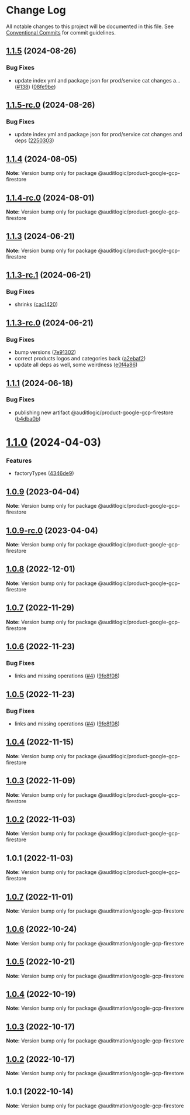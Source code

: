 # Change Log

All notable changes to this project will be documented in this file.
See [Conventional Commits](https://conventionalcommits.org) for commit guidelines.

## [1.1.5](https://github.com/auditlogic/product/compare/@auditlogic/product-google-gcp-firestore@1.1.4...@auditlogic/product-google-gcp-firestore@1.1.5) (2024-08-26)


### Bug Fixes

* update index yml and package json for prod/service cat changes a… ([#138](https://github.com/auditlogic/product/issues/138)) ([08fe9be](https://github.com/auditlogic/product/commit/08fe9beb1c8457462a19bc69caa02e6212d97e1a))





## [1.1.5-rc.0](https://github.com/auditlogic/product/compare/@auditlogic/product-google-gcp-firestore@1.1.4...@auditlogic/product-google-gcp-firestore@1.1.5-rc.0) (2024-08-26)


### Bug Fixes

* update index yml and package json for prod/service cat changes and deps ([2250303](https://github.com/auditlogic/product/commit/225030363a363608240135b7ebed386b28f01e4b))





## [1.1.4](https://github.com/auditlogic/product/compare/@auditlogic/product-google-gcp-firestore@1.1.3...@auditlogic/product-google-gcp-firestore@1.1.4) (2024-08-05)

**Note:** Version bump only for package @auditlogic/product-google-gcp-firestore





## [1.1.4-rc.0](https://github.com/auditlogic/product/compare/@auditlogic/product-google-gcp-firestore@1.1.3...@auditlogic/product-google-gcp-firestore@1.1.4-rc.0) (2024-08-01)

**Note:** Version bump only for package @auditlogic/product-google-gcp-firestore





## [1.1.3](https://github.com/auditlogic/product/compare/@auditlogic/product-google-gcp-firestore@1.1.3-rc.1...@auditlogic/product-google-gcp-firestore@1.1.3) (2024-06-21)

**Note:** Version bump only for package @auditlogic/product-google-gcp-firestore





## [1.1.3-rc.1](https://github.com/auditlogic/product/compare/@auditlogic/product-google-gcp-firestore@1.1.3-rc.0...@auditlogic/product-google-gcp-firestore@1.1.3-rc.1) (2024-06-21)


### Bug Fixes

* shrinks ([cac1420](https://github.com/auditlogic/product/commit/cac14200fefcd8183ab69fe89a47bd3f70f563e9))





## [1.1.3-rc.0](https://github.com/auditlogic/product/compare/@auditlogic/product-google-gcp-firestore@1.1.1...@auditlogic/product-google-gcp-firestore@1.1.3-rc.0) (2024-06-21)


### Bug Fixes

* bump versions ([7e91302](https://github.com/auditlogic/product/commit/7e913023b8b312150ed7762c32fbbe616be71de5))
* correct products logos and categories back ([a2ebaf2](https://github.com/auditlogic/product/commit/a2ebaf2efe8e232e6ff22c774c456048771f9469))
* update all deps as well, some weirdness ([e0f4a86](https://github.com/auditlogic/product/commit/e0f4a864714e2d3de6bbf3da014d5312fe53be2f))





## [1.1.1](https://github.com/auditlogic/product/compare/@auditlogic/product-google-gcp-firestore@1.1.0...@auditlogic/product-google-gcp-firestore@1.1.1) (2024-06-18)


### Bug Fixes

* publishing new artifact @auditlogic/product-google-gcp-firestore ([b4dba0b](https://github.com/auditlogic/product/commit/b4dba0b3ef950229ec683d353003b5ff619ead51))





# [1.1.0](https://github.com/auditlogic/product/compare/@auditlogic/product-google-gcp-firestore@1.0.9...@auditlogic/product-google-gcp-firestore@1.1.0) (2024-04-03)


### Features

* factoryTypes ([4346de9](https://github.com/auditlogic/product/commit/4346de92693aee892fccf725338ffc7b80ab182b))





## [1.0.9](https://github.com/auditlogic/product/compare/@auditlogic/product-google-gcp-firestore@1.0.8...@auditlogic/product-google-gcp-firestore@1.0.9) (2023-04-04)

**Note:** Version bump only for package @auditlogic/product-google-gcp-firestore





## [1.0.9-rc.0](https://github.com/auditlogic/product/compare/@auditlogic/product-google-gcp-firestore@1.0.8...@auditlogic/product-google-gcp-firestore@1.0.9-rc.0) (2023-04-04)

**Note:** Version bump only for package @auditlogic/product-google-gcp-firestore





## [1.0.8](https://github.com/auditlogic/product/compare/@auditlogic/product-google-gcp-firestore@1.0.7...@auditlogic/product-google-gcp-firestore@1.0.8) (2022-12-01)

**Note:** Version bump only for package @auditlogic/product-google-gcp-firestore





## [1.0.7](https://github.com/auditlogic/product/compare/@auditlogic/product-google-gcp-firestore@1.0.6...@auditlogic/product-google-gcp-firestore@1.0.7) (2022-11-29)

**Note:** Version bump only for package @auditlogic/product-google-gcp-firestore





## [1.0.6](https://github.com/auditlogic/product/compare/@auditlogic/product-google-gcp-firestore@1.0.4...@auditlogic/product-google-gcp-firestore@1.0.6) (2022-11-23)


### Bug Fixes

* links and missing operations ([#4](https://github.com/auditlogic/product/issues/4)) ([9fe8f08](https://github.com/auditlogic/product/commit/9fe8f08fe7c57fdb79f991ac35bd6ac2e7dcad38))





## [1.0.5](https://github.com/auditlogic/product/compare/@auditlogic/product-google-gcp-firestore@1.0.4...@auditlogic/product-google-gcp-firestore@1.0.5) (2022-11-23)


### Bug Fixes

* links and missing operations ([#4](https://github.com/auditlogic/product/issues/4)) ([9fe8f08](https://github.com/auditlogic/product/commit/9fe8f08fe7c57fdb79f991ac35bd6ac2e7dcad38))





## [1.0.4](https://github.com/auditlogic/product/compare/@auditlogic/product-google-gcp-firestore@1.0.3...@auditlogic/product-google-gcp-firestore@1.0.4) (2022-11-15)

**Note:** Version bump only for package @auditlogic/product-google-gcp-firestore





## [1.0.3](https://github.com/auditlogic/product/compare/@auditlogic/product-google-gcp-firestore@1.0.2...@auditlogic/product-google-gcp-firestore@1.0.3) (2022-11-09)

**Note:** Version bump only for package @auditlogic/product-google-gcp-firestore





## [1.0.2](https://github.com/auditlogic/product/compare/@auditlogic/product-google-gcp-firestore@1.0.1...@auditlogic/product-google-gcp-firestore@1.0.2) (2022-11-03)

**Note:** Version bump only for package @auditlogic/product-google-gcp-firestore





## 1.0.1 (2022-11-03)

**Note:** Version bump only for package @auditlogic/product-google-gcp-firestore





## [1.0.7](https://github.com/auditmation/store-content/compare/@auditmation/google-gcp-firestore@1.0.6...@auditmation/google-gcp-firestore@1.0.7) (2022-11-01)

**Note:** Version bump only for package @auditmation/google-gcp-firestore





## [1.0.6](https://github.com/auditmation/store-content/compare/@auditmation/google-gcp-firestore@1.0.5...@auditmation/google-gcp-firestore@1.0.6) (2022-10-24)

**Note:** Version bump only for package @auditmation/google-gcp-firestore





## [1.0.5](https://github.com/auditmation/store-content/compare/@auditmation/google-gcp-firestore@1.0.4...@auditmation/google-gcp-firestore@1.0.5) (2022-10-21)

**Note:** Version bump only for package @auditmation/google-gcp-firestore





## [1.0.4](https://github.com/auditmation/store-content/compare/@auditmation/google-gcp-firestore@1.0.3...@auditmation/google-gcp-firestore@1.0.4) (2022-10-19)

**Note:** Version bump only for package @auditmation/google-gcp-firestore





## [1.0.3](https://github.com/auditmation/store-content/compare/@auditmation/google-gcp-firestore@1.0.2...@auditmation/google-gcp-firestore@1.0.3) (2022-10-17)

**Note:** Version bump only for package @auditmation/google-gcp-firestore





## [1.0.2](https://github.com/auditmation/store-content/compare/@auditmation/google-gcp-firestore@1.0.1...@auditmation/google-gcp-firestore@1.0.2) (2022-10-17)

**Note:** Version bump only for package @auditmation/google-gcp-firestore





## 1.0.1 (2022-10-14)

**Note:** Version bump only for package @auditmation/google-gcp-firestore
